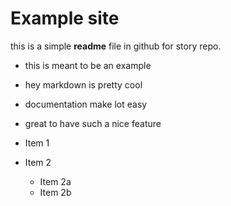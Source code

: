 # Example site
this is a simple **readme** file in github for story repo.

* this is meant to be an example
* hey markdown is pretty cool 
* documentation make lot easy
* great to have such a nice feature

* Item 1
* Item 2
  * Item 2a
  * Item 2b